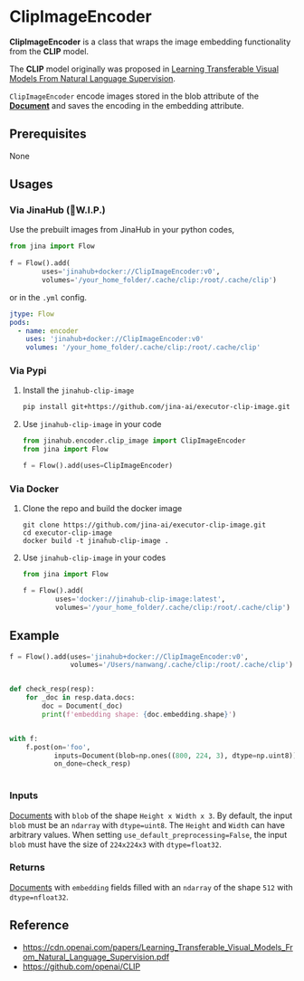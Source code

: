 # ClipImageEncoder

 **ClipImageEncoder** is a class that wraps the image embedding functionality from the **CLIP** model.

The **CLIP** model originally was proposed in [Learning Transferable Visual Models From Natural Language Supervision](https://cdn.openai.com/papers/Learning_Transferable_Visual_Models_From_Natural_Language_Supervision.pdf).

`ClipImageEncoder` encode images stored in the blob attribute of the [**Document**](https://github.com/jina-ai/jina/blob/master/.github/2.0/cookbooks/Document.md) and saves the encoding in the embedding attribute.



## Prerequisites

None


## Usages

### Via JinaHub (🚧W.I.P.)

Use the prebuilt images from JinaHub in your python codes, 

```python
from jina import Flow
	
f = Flow().add(
        uses='jinahub+docker://ClipImageEncoder:v0',
        volumes='/your_home_folder/.cache/clip:/root/.cache/clip')
```

or in the `.yml` config.
	
```yaml
jtype: Flow
pods:
  - name: encoder
    uses: 'jinahub+docker://ClipImageEncoder:v0'
    volumes: '/your_home_folder/.cache/clip:/root/.cache/clip'
```


### Via Pypi

1. Install the `jinahub-clip-image`

	```bash
	pip install git+https://github.com/jina-ai/executor-clip-image.git
	```

1. Use `jinahub-clip-image` in your code

	```python
	from jinahub.encoder.clip_image import ClipImageEncoder
	from jina import Flow
	
	f = Flow().add(uses=ClipImageEncoder)
	```


### Via Docker

1. Clone the repo and build the docker image

	```shell
	git clone https://github.com/jina-ai/executor-clip-image.git
	cd executor-clip-image
	docker build -t jinahub-clip-image .
	```

1. Use `jinahub-clip-image` in your codes

	```python
	from jina import Flow
	
	f = Flow().add(
	        uses='docker://jinahub-clip-image:latest',
	        volumes='/your_home_folder/.cache/clip:/root/.cache/clip')
	```
	


## Example 


```python
f = Flow().add(uses='jinahub+docker://ClipImageEncoder:v0',
               volumes='/Users/nanwang/.cache/clip:/root/.cache/clip')


def check_resp(resp):
    for _doc in resp.data.docs:
        doc = Document(_doc)
        print(f'embedding shape: {doc.embedding.shape}')


with f:
    f.post(on='foo',
           inputs=Document(blob=np.ones((800, 224, 3), dtype=np.uint8)),
           on_done=check_resp)
	    
```


### Inputs 

[Documents](https://github.com/jina-ai/jina/blob/master/.github/2.0/cookbooks/Document.md) with `blob` of the shape `Height x Width x 3`. By default, the input `blob` must be an `ndarray` with `dtype=uint8`. The `Height` and `Width` can have arbitrary values. When setting `use_default_preprocessing=False`, the input `blob` must have the size of `224x224x3` with `dtype=float32`.

### Returns

[Documents](https://github.com/jina-ai/jina/blob/master/.github/2.0/cookbooks/Document.md) with `embedding` fields filled with an `ndarray` of the shape `512` with `dtype=nfloat32`.



## Reference
- https://cdn.openai.com/papers/Learning_Transferable_Visual_Models_From_Natural_Language_Supervision.pdf
- https://github.com/openai/CLIP

